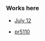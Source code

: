 

### Works here

* [July 12](https://github.com/influxdata/influxdb_iox/pull/5110)

* [pr5110](https://github.com/influxdata/influxdb_iox/commit/ad4ea13e9d3c51cab1febc770c51d22a05855ac6)